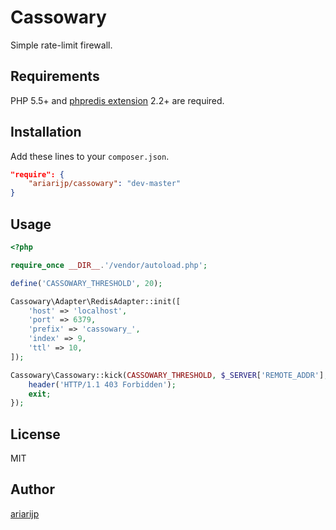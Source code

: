 # Cassowary
Simple rate-limit firewall.

## Requirements
PHP 5.5+ and [phpredis extension](https://github.com/phpredis/phpredis) 2.2+ are required.

## Installation
Add these lines to your `composer.json`.

```json
"require": {
    "ariarijp/cassowary": "dev-master"
}
```

## Usage

```php
<?php

require_once __DIR__.'/vendor/autoload.php';

define('CASSOWARY_THRESHOLD', 20);

Cassowary\Adapter\RedisAdapter::init([
    'host' => 'localhost',
    'port' => 6379,
    'prefix' => 'cassowary_',
    'index' => 9,
    'ttl' => 10,
]);

Cassowary\Cassowary::kick(CASSOWARY_THRESHOLD, $_SERVER['REMOTE_ADDR'], Cassowary\Adapter\RedisAdapter::class, function($host, $count) {
    header('HTTP/1.1 403 Forbidden');
    exit;
});
```

## License
MIT

## Author
[ariarijp](https://github.com/ariarijp)
